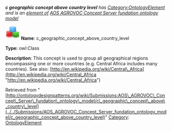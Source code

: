 ___c geographic concept above country level__ has [Category:OntologyElement](../../Category/OntologyElement "Category:OntologyElement") and is an [element of](../../Property/ElementOf "Property:ElementOf") [AOS AGROVOC Concept Server fundation ontology model](../../Submissions/AOS_AGROVOC_Concept_Server_fundation_ontology_model "Submissions:AOS AGROVOC Concept Server fundation ontology model")_


  




[![Class](../../images/thumb/2/27/Class.gif/45px-Class.gif)](../../Image/Class.gif "Class")
__Name__: c\_geographic\_concept\_above\_country\_level 


__Type:__ owl:Class 


__Description__: This concept is used to group all geographical regions encompassing one or more countries (e.g. Central Africa includes many countries). See also: [http://en.wikipedia.org/wiki/Central\_Africa](http://en.wikipedia.org/wiki/Central_Africa "http://en.wikipedia.org/wiki/Central_Africa")





Retrieved from "[http://ontologydesignpatterns.org/wiki/Submissions:AOS\_AGROVOC\_Concept\_Server\_fundation\_ontology\_model/c\_geographic\_concept\_above\_country\_level](../../Submissions/AOS_AGROVOC_Concept_Server_fundation_ontology_model/c_geographic_concept_above_country_level)"
 [Category](http://ontologydesignpatterns.org/wiki/Special:Categories "Special:Categories"): [OntologyElement](../../Category/OntologyElement "Category:OntologyElement")